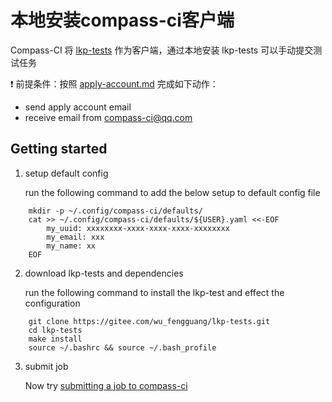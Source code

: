 # 本地安装compass-ci客户端

Compass-CI 将 [lkp-tests](https://gitee.com/wu_fengguang/lkp-tests) 作为客户端，通过本地安装 lkp-tests 可以手动提交测试任务

:exclamation: 前提条件：按照 [apply-account.md](https://gitee.com/wu_fengguang/compass-ci/blob/master/doc/manual/apply-account.md) 完成如下动作：
- send apply account email
- receive email from compass-ci@qq.com

## Getting started

1. setup default config

    run the following command to add the below setup to default config file
```SHELL
    mkdir -p ~/.config/compass-ci/defaults/
    cat >> ~/.config/compass-ci/defaults/${USER}.yaml <<-EOF
        my_uuid: xxxxxxxx-xxxx-xxxx-xxxx-xxxxxxxx
        my_email: xxx
        my_name: xx
    EOF
```
2. download lkp-tests and dependencies

    run the following command to install the lkp-test and effect the configuration
```SHELL
    git clone https://gitee.com/wu_fengguang/lkp-tests.git
    cd lkp-tests
    make install
    source ~/.bashrc && source ~/.bash_profile
```
3. submit job

    Now try [submitting a job to compass-ci](https://gitee.com/wu_fengguang/compass-ci/blob/master/doc/manual/submit命令详解.md)
